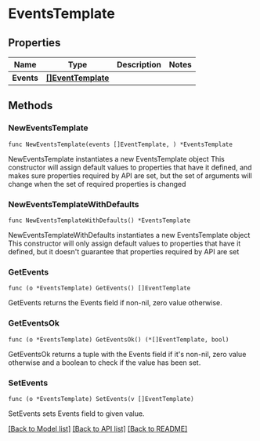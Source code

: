 # EventsTemplate

## Properties

Name | Type | Description | Notes
------------ | ------------- | ------------- | -------------
**Events** | [**[]EventTemplate**](EventTemplate.md) |  | 

## Methods

### NewEventsTemplate

`func NewEventsTemplate(events []EventTemplate, ) *EventsTemplate`

NewEventsTemplate instantiates a new EventsTemplate object
This constructor will assign default values to properties that have it defined,
and makes sure properties required by API are set, but the set of arguments
will change when the set of required properties is changed

### NewEventsTemplateWithDefaults

`func NewEventsTemplateWithDefaults() *EventsTemplate`

NewEventsTemplateWithDefaults instantiates a new EventsTemplate object
This constructor will only assign default values to properties that have it defined,
but it doesn't guarantee that properties required by API are set

### GetEvents

`func (o *EventsTemplate) GetEvents() []EventTemplate`

GetEvents returns the Events field if non-nil, zero value otherwise.

### GetEventsOk

`func (o *EventsTemplate) GetEventsOk() (*[]EventTemplate, bool)`

GetEventsOk returns a tuple with the Events field if it's non-nil, zero value otherwise
and a boolean to check if the value has been set.

### SetEvents

`func (o *EventsTemplate) SetEvents(v []EventTemplate)`

SetEvents sets Events field to given value.



[[Back to Model list]](../README.md#documentation-for-models) [[Back to API list]](../README.md#documentation-for-api-endpoints) [[Back to README]](../README.md)


